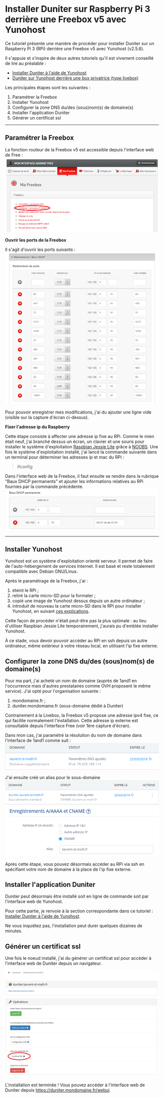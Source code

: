 Installer Duniter sur Raspberry Pi 3 derrière une Freebox v5 avec Yunohost
===================


Ce tutoriel présente une manière de procéder pour installer Duniter sur un Raspberry Pi 3 (RPi) derrière une Freebox v5 avec Yunohost (v2.5.6).

Il s'appuie et s'inspire de deux autres tutoriels qu'il est vivement conseillé de lire au préalable :

 - [Installer Duniter à l'aide de Yunohost](https://forum.duniter.org/t/installation-d-un-noeud-duniter-a-l-aide-de-yunohost/1420)
 - [Duniter sur Yunohost derrière une box privatrice (type livebox)](https://forum.duniter.org/t/duniter-sur-yunohost-derriere-une-box-privatrice-type-livebox/2169)

Les principales étapes sont les suivantes :
 1. Paramétrer la Freebox
 2. Installer Yunohost
 3. Configurer la zone DNS du/des (sous)nom(s) de domaine(s)
 4. Installer l'application Duniter
 5. Générer un certificat ssl

----------

Paramétrer la Freebox
-------------

La fonction routeur de la Freebox v5 est accessible depuis l'interface web de Free :
![Freebox v5 routeur](../../../images/wiki/duniter_freebox_v5/freebox_v5_routeur.png)

**Ouvrir les ports de la Freebox**

 Il s'agit d'ouvrir les ports suivants :
![Freebox v5 ports ouverts](../../../images/wiki/duniter_freebox_v5/freebox_v5_redirections_ports.PNG)

Pour pouvoir enregistrer mes modifications, j'ai du ajouter une ligne vide (visible sur la capture d'écran ci-dessus).

**Fixer l'adresse ip du Raspberry**

Cette étape consiste à affecter une adresse ip fixe au RPi. 
Comme le mien était neuf, j'ai branché dessus un écran, un clavier et une souris pour installer le système d'exploitation [Raspbian Jessie Lite](https://www.raspberrypi.org/downloads/raspbian/) grâce à [NOOBS](https://www.raspberrypi.org/downloads/noobs/).
Une fois le système d'exploitation installé, j'ai lancé la commande suivante dans un terminal pour déterminer les adresses ip et mac du RPi : 
> ifconfig

Dans l'interface web de la Freebox, il faut ensuite se rendre dans la rubrique "Baux DHCP permanents" et ajouter les informations relatives au RPi fournies par la commande précédente.
![Freebox v5 - Baux DHCP permanents](../../../images/wiki/duniter_freebox_v5/freebox_v5_baux_dhcp_perm.PNG)


----------


Installer Yunohost
-------------------
Yunohost est un système d'exploitation orienté serveur. Il permet de faire de l'auto-hébergement de services Internet. Il est basé et reste totalement compatible avec Debian GNU/Linux.

Après le paramétrage de la Freebox, j'ai :
 1. éteint le RPi ;
 2. retiré la carte micro-SD pour la formater ;
 3. copié une image de Yunohost dessus depuis un autre ordinateur ;
 4. introduit de nouveau la carte micro-SD dans le RPi pour installer Yunohost, en suivant [ces explications](https://yunohost.org/#/install_on_raspberry_fr).

Cette façon de procéder n'était peut-être pas la plus optimale : au lieu d'utiliser Raspbian Jessie Lite temporairement, j'aurais pu d'emblée installer Yunohost.

À ce stade, vous devoir pouvoir accéder au RPi en ssh depuis un autre ordinateur, même extérieur à votre réseau local, en utilisant l'ip fixe externe.


Configurer la zone DNS du/des (sous)nom(s) de domaine(s)
-------------------

Pour ma part, j'ai acheté un nom de domaine (auprès de 1and1 en l'occurrence mais d'autres prestataires comme OVH proposent le même service). J'ai opté pour l'organisation suivante :
 1. mondomaine.fr ;
 2. duniter.mondomaine.fr (sous-domaine dédié à Duniter)

Contrairement à la Livebox, la Freebox v5 propose une adresse ipv4 fixe, ce qui facilite normalement l'installation. Cette adresse ip externe est consultable depuis l'interface Free (voir 1ère capture d'écran).

Dans mon cas, j'ai paramétré la résolution du nom de domaine dans l'interface de 1and1 comme suit :
![Gestion domaine](../../../images/wiki/duniter_freebox_v5/gestion_domaine.PNG)

J'ai ensuite créé un alias pour le sous-domaine
![Gestion domaine1](../../../images/wiki/duniter_freebox_v5/gestion_sous_domaine.PNG)
![Gestion domaine2](../../../images/wiki/duniter_freebox_v5/gestion_sous_domaine_2.PNG)

Après cette étape, vous pouvez désormais accéder au RPi via ssh en spécifiant votre nom de domaine à la place de l'ip fixe externe.


Installer l'application Duniter
-------------------

Duniter peut désormais être installé soit en ligne de commande soit par l'interface web de Yunohost.

Pour cette partie, je renvoie à la section correspondante dans ce tutoriel : [Installer Duniter à l'aide de Yunohost](https://forum.duniter.org/t/installation-d-un-noeud-duniter-a-l-aide-de-yunohost/1420).

Ne vous inquiétez pas, l'installation peut durer quelques dizaines de minutes.


Générer un certificat ssl
-------------------

Une fois le noeud installé, j'ai du générer un certificat ssl pour accéder à l'interface web de Duniter depuis un navigateur.

![Generer certificat ssl](../../../images/wiki/duniter_freebox_v5/yunohost_certificat_ssl.PNG)

L'installation est terminée ! Vous pouvez accéder à l'interface web de Duniter depuis https://duniter.mondomaine.fr/webui.

